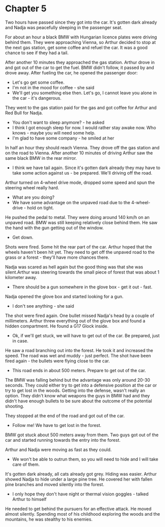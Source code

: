 # Chapter 5

Two hours have passed since they got into the car. It's gotten dark already and Nadja was peacefully sleeping in the passenger seat.

For about an hour a black BMW with Hungarian licence plates were driving behind them. They were approaching Vienna, so Arthur decided to stop at the next gas station, get some coffee and refuel the car. It was a good chance to see if they had a tail.

After another 10 minutes they approached the gas station. Arthur drove in and got out of the car to get the fuel. BMW didn't follow, it passed by and drove away. After fueling the car, he opened the passenger door:

- Let's go get some coffee.
- I'm not in the mood for coffee - she said
- We'll get you something else then. Let's go, I cannot leave you alone in the car - it's dangerous.

They went to the gas station paid for the gas and got coffee for Arthur and Red Bull for Nadja.

- You don't want to sleep anymore? - he asked
- I think I got enough sleep for now. I would rather stay awake now. Who knows - maybe you will need some help.
- I'm glad to have some company - he smiled at her

In half an hour they should reach Vienna. They drove off the gas station and on the road to Vienna. After another 10 minutes of driving Arthur saw the same black BMW in the rear mirror.

- I think we have tail again. Since it's gotten dark already they may have to take some action against us - be prepared. We'll driving off the road.

Arthur turned on 4-wheel drive mode, dropped some speed and spun the steering wheel really hard.

- What are you doing?
- We have some advantage on the unpaved road due to the 4-wheel-drive - hold on tight.

He pushed the pedal to metal. They were doing around 140 km/h on an unpaved road. BMW was still keeping relatively close behind them. He saw the hand with the gun getting out of the window.

- Get down.

Shots were fired. Some hit the rear part of the car. Arthur hoped that the wheels haven't been hit yet. They need to get off the unpaved road to the grass or a forest - they'll have more chances there.

Nadja was scared as hell again but the good thing was that she was silent.Arthur was steering towards the small piece of forest that was about 1 kilometer away.

- There should be a gun somewhere in the glove box - get it out - fast.

Nadja opened the glove box and started looking for a gun.

- I don't see anything - she said

The shot were fired again. One bullet missed Nadja's head by a couple of millimeters. Arthur threw everything out of the glove box and found a hidden compartment. He found a G17 Glock inside.

- Ok, if we'll get stuck, we will have to get out of the car. Be prepared, just in case.

He saw a road branching out into the forest. He took it and increased the speed. The road was wet and muddy - just perfect. The shot have been fired again - the bullets were flying close to the car.

- This road ends in about 500 meters. Prepare to get out of the car.

The BMW was falling behind but the advantage was only around 20-30 seconds. They could either try to get into a defensive position at the car or try to get lost in the woods. Getting into the defense, wasn't really an option. They didn't know what weapons the guys in BMW had and they didn't have enough bullets to be sure about the outcome of the potential shooting.

They stopped at the end of the road and got out of the car.

- Follow me! We have to get lost in the forest.

BMW got stuck about 500 meters away from them. Two guys got out of the car and started running towards the entry into the forest.

Arthur and Nadja were moving as fast as they could.

- We won't be able to outrun them, so you will need to hide and I will take care of them.

It's gotten dark already, all cats already got grey. Hiding was easier. Arthur showed Nadja to hide under a large pine tree. He covered her with fallen pine branches and moved silently into the forest.

- I only hope they don't have night or thermal vision goggles - talked Arthur to himself

He needed to get behind the pursuers for an effective attack. He moved almost silently. Spending most of his childhood exploring the woods and the mountains, he was stealthy to his enemies.


